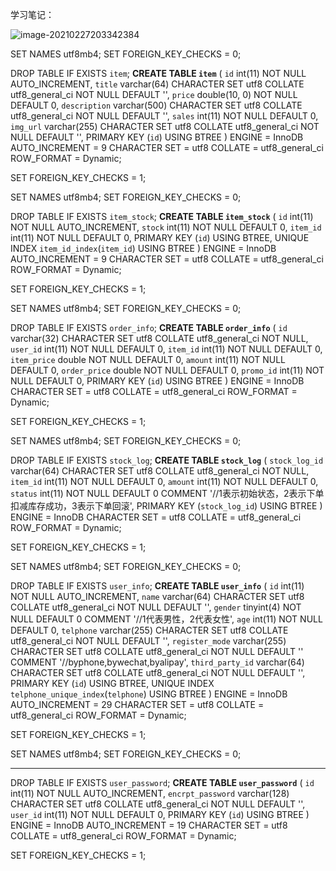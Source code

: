 学习笔记：

![image-20210227203342384](C:/Users/xzw/AppData/Roaming/Typora/typora-user-images/image-20210227203342384.png)

SET NAMES utf8mb4;
SET FOREIGN_KEY_CHECKS = 0;

DROP TABLE IF EXISTS `item`;
**CREATE TABLE `item`**  (
  `id` int(11) NOT NULL AUTO_INCREMENT,
  `title` varchar(64) CHARACTER SET utf8 COLLATE utf8_general_ci NOT NULL DEFAULT '',
  `price` double(10, 0) NOT NULL DEFAULT 0,
  `description` varchar(500) CHARACTER SET utf8 COLLATE utf8_general_ci NOT NULL DEFAULT '',
  `sales` int(11) NOT NULL DEFAULT 0,
  `img_url` varchar(255) CHARACTER SET utf8 COLLATE utf8_general_ci NOT NULL DEFAULT '',
  PRIMARY KEY (`id`) USING BTREE
) ENGINE = InnoDB AUTO_INCREMENT = 9 CHARACTER SET = utf8 COLLATE = utf8_general_ci ROW_FORMAT = Dynamic;

SET FOREIGN_KEY_CHECKS = 1;



SET NAMES utf8mb4;
SET FOREIGN_KEY_CHECKS = 0;

DROP TABLE IF EXISTS `item_stock`;
**CREATE TABLE `item_stock`**  (
  `id` int(11) NOT NULL AUTO_INCREMENT,
  `stock` int(11) NOT NULL DEFAULT 0,
  `item_id` int(11) NOT NULL DEFAULT 0,
  PRIMARY KEY (`id`) USING BTREE,
  UNIQUE INDEX `item_id_index`(`item_id`) USING BTREE
) ENGINE = InnoDB AUTO_INCREMENT = 9 CHARACTER SET = utf8 COLLATE = utf8_general_ci ROW_FORMAT = Dynamic;

SET FOREIGN_KEY_CHECKS = 1;



SET NAMES utf8mb4;
SET FOREIGN_KEY_CHECKS = 0;

DROP TABLE IF EXISTS `order_info`;
**CREATE TABLE `order_info`**  (
  `id` varchar(32) CHARACTER SET utf8 COLLATE utf8_general_ci NOT NULL,
  `user_id` int(11) NOT NULL DEFAULT 0,
  `item_id` int(11) NOT NULL DEFAULT 0,
  `item_price` double NOT NULL DEFAULT 0,
  `amount` int(11) NOT NULL DEFAULT 0,
  `order_price` double NOT NULL DEFAULT 0,
  `promo_id` int(11) NOT NULL DEFAULT 0,
  PRIMARY KEY (`id`) USING BTREE
) ENGINE = InnoDB CHARACTER SET = utf8 COLLATE = utf8_general_ci ROW_FORMAT = Dynamic;

SET FOREIGN_KEY_CHECKS = 1;



SET NAMES utf8mb4;
SET FOREIGN_KEY_CHECKS = 0;

DROP TABLE IF EXISTS `stock_log`;
**CREATE TABLE `stock_log`**  (
  `stock_log_id` varchar(64) CHARACTER SET utf8 COLLATE utf8_general_ci NOT NULL,
  `item_id` int(11) NOT NULL DEFAULT 0,
  `amount` int(11) NOT NULL DEFAULT 0,
  `status` int(11) NOT NULL DEFAULT 0 COMMENT '//1表示初始状态，2表示下单扣减库存成功，3表示下单回滚',
  PRIMARY KEY (`stock_log_id`) USING BTREE
) ENGINE = InnoDB CHARACTER SET = utf8 COLLATE = utf8_general_ci ROW_FORMAT = Dynamic;

SET FOREIGN_KEY_CHECKS = 1;



SET NAMES utf8mb4;
SET FOREIGN_KEY_CHECKS = 0;

DROP TABLE IF EXISTS `user_info`;
**CREATE TABLE `user_info`**  (
  `id` int(11) NOT NULL AUTO_INCREMENT,
  `name` varchar(64) CHARACTER SET utf8 COLLATE utf8_general_ci NOT NULL DEFAULT '',
  `gender` tinyint(4) NOT NULL DEFAULT 0 COMMENT '//1代表男性，2代表女性',
  `age` int(11) NOT NULL DEFAULT 0,
  `telphone` varchar(255) CHARACTER SET utf8 COLLATE utf8_general_ci NOT NULL DEFAULT '',
  `register_mode` varchar(255) CHARACTER SET utf8 COLLATE utf8_general_ci NOT NULL DEFAULT '' COMMENT '//byphone,bywechat,byalipay',
  `third_party_id` varchar(64) CHARACTER SET utf8 COLLATE utf8_general_ci NOT NULL DEFAULT '',
  PRIMARY KEY (`id`) USING BTREE,
  UNIQUE INDEX `telphone_unique_index`(`telphone`) USING BTREE
) ENGINE = InnoDB AUTO_INCREMENT = 29 CHARACTER SET = utf8 COLLATE = utf8_general_ci ROW_FORMAT = Dynamic;

SET FOREIGN_KEY_CHECKS = 1;



SET NAMES utf8mb4;
SET FOREIGN_KEY_CHECKS = 0;

-- ----------------------------


DROP TABLE IF EXISTS `user_password`;
**CREATE TABLE `user_password`**  (
  `id` int(11) NOT NULL AUTO_INCREMENT,
  `encrpt_password` varchar(128) CHARACTER SET utf8 COLLATE utf8_general_ci NOT NULL DEFAULT '',
  `user_id` int(11) NOT NULL DEFAULT 0,
  PRIMARY KEY (`id`) USING BTREE
) ENGINE = InnoDB AUTO_INCREMENT = 19 CHARACTER SET = utf8 COLLATE = utf8_general_ci ROW_FORMAT = Dynamic;

SET FOREIGN_KEY_CHECKS = 1;

